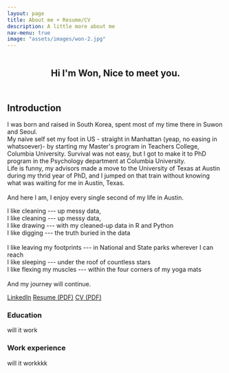 ```yaml
---
layout: page
title: About me + Resume/CV
description: A little more about me
nav-menu: true
image: "assets/images/won-2.jpg"
---
```


<span class="image fit"><img src="{% link assets/images/won-2.jpg %}" alt="" /></span>
<!-- Main -->
<div id="main" class="alt">

<!-- One -->
<section id="one">
	<div class="inner">
		<header class="major">
			<h1>Hi I'm Won, Nice to meet you.</h1>
		</header>

<!-- Content -->
<h2 id="content">Introduction</h2>
<p>I was born and raised in South Korea, spent most of my time there in Suwon and Seoul. <br />
 My naive self set my foot in US - straight in Manhattan (yeap, no easing in whatsoever)- by starting my Master's program in Teachers College, Columbia University. Survival was not easy, but I got to make it to PhD program in the Psychology department at Columbia University. <br />
Life is funny, my advisors made a move to the University of Texas at Austin during my thrid year of PhD, and I jumped on that train without knowing what was waiting for me in Austin, Texas.<br />
  <br />
And here I am, I enjoy every single second of my life in Austin.<br />
 </p>
I like cleaning --- up messy data, <br />
I like cleaning --- up messy data, <br />
I like drawing --- with my cleaned-up data in R and Python <br />
I like digging --- the truth buried in the data <br />
 <br />
I like leaving my footprints --- in National and State parks wherever I can reach <br />
I like sleeping --- under the roof of countless stars <br />
I like flexing my muscles --- within the four corners of my yoga mats <br />
 <br />
And my journey will continue. <p/>
<p><a href="https://www.linkedin.com/in/wonlee-neuroscience/" class="button icon fa-linkedin">LinkedIn</a>     <a href="assets/files/resume.pdf" class="button">Resume (PDF)</a>     <a href="assets/files/CV.pdf" class="button">CV (PDF)</a><p/>

<div class="row">
	<div class="6u 12u$(small)">
		<h3>Education</h3>
		<p>will it work </p>
	</div>
	<div class="6u$ 12u$(small)">
		<h3>Work experience</h3>
		<p>will it workkkk</p>
	</div>
</div>


</section>
</div>